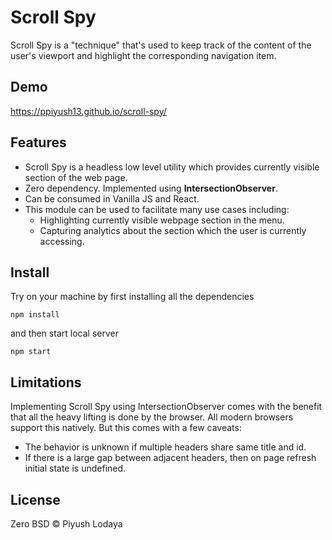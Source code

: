 # Scroll Spy

Scroll Spy is a "technique" that's used to keep track of the content of the user's viewport and highlight the corresponding navigation item.

## Demo

https://ppiyush13.github.io/scroll-spy/

## Features

- Scroll Spy is a headless low level utility which provides currently visible section of the web page.
- Zero dependency. Implemented using **IntersectionObserver**.
- Can be consumed in Vanilla JS and React.
- This module can be used to facilitate many use cases including:
  - Highlighting currently visible webpage section in the menu.
  - Capturing analytics about the section which the user is currently accessing.

## Install

Try on your machine by first installing all the dependencies

```shell
npm install
```

and then start local server

```shell
npm start
```

## Limitations

Implementing Scroll Spy using IntersectionObserver comes with the benefit that all the heavy lifting is done by the browser. All modern browsers support this natively. But this comes with a few caveats:

- The behavior is unknown if multiple headers share same title and id.
- If there is a large gap between adjacent headers, then on page refresh initial state is undefined.

## License

Zero BSD © Piyush Lodaya
